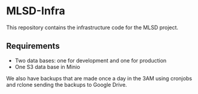 # MLSD-Infra
This repository contains the infrastructure code for the MLSD project.

## Requirements
- Two data bases: one for development and one for production
- One S3 data base in Minio


We also have backups that are made once a day in the 3AM using cronjobs and rclone sending the backups to Google Drive.
